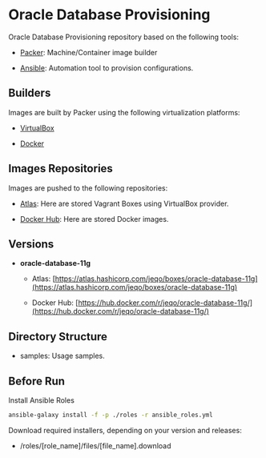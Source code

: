 Oracle Database Provisioning
============================

Oracle Database Provisioning repository based on the following tools:

- [Packer](https://packer.io/): Machine/Container image builder

- [Ansible](http://www.ansible.com/): Automation tool to provision configurations.

Builders
--------

Images are built by Packer using the following virtualization platforms:

- [VirtualBox](http://virtualbox.org/)

- [Docker](http://docker.com/)

Images Repositories
-------------------

Images are pushed to the following repositories:

- [Atlas](http://atlas.hashicorp.com/): Here are stored Vagrant Boxes using
VirtualBox provider.

- [Docker Hub](https://hub.docker.com/): Here are stored Docker images.

Versions
--------

- **oracle-database-11g**

  - Atlas: [https://atlas.hashicorp.com/jeqo/boxes/oracle-database-11g](https://atlas.hashicorp.com/jeqo/boxes/oracle-database-11g)

  - Docker Hub: [https://hub.docker.com/r/jeqo/oracle-database-11g/](https://hub.docker.com/r/jeqo/oracle-database-11g/)

Directory Structure
-------------------

- samples: Usage samples.

Before Run
----------

Install Ansible Roles

```bash
ansible-galaxy install -f -p ./roles -r ansible_roles.yml
```

Download required installers, depending on your version and releases:

- /roles/[role_name]/files/[file_name].download
